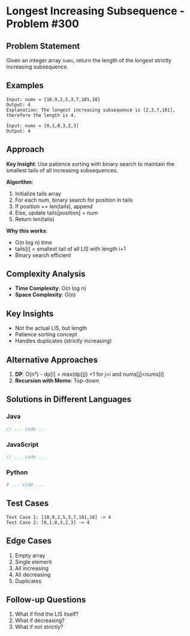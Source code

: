 # Longest Increasing Subsequence - Problem #300

## Problem Statement
Given an integer array `nums`, return the length of the longest strictly increasing subsequence.

## Examples
```
Input: nums = [10,9,2,5,3,7,101,18]
Output: 4
Explanation: The longest increasing subsequence is [2,3,7,101], therefore the length is 4.

Input: nums = [0,1,0,3,2,3]
Output: 4
```

## Approach
**Key Insight**: Use patience sorting with binary search to maintain the smallest tails of all increasing subsequences.

**Algorithm**:
1. Initialize tails array
2. For each num, binary search for position in tails
3. If position == len(tails), append
4. Else, update tails[position] = num
5. Return len(tails)

**Why this works**:
- O(n log n) time
- tails[i] = smallest tail of all LIS with length i+1
- Binary search efficient

## Complexity Analysis
- **Time Complexity**: O(n log n)
- **Space Complexity**: O(n)

## Key Insights
- Not the actual LIS, but length
- Patience sorting concept
- Handles duplicates (strictly increasing)

## Alternative Approaches
1. **DP**: O(n²) - dp[i] = max(dp[j]) +1 for j<i and nums[j]<nums[i]
2. **Recursion with Memo**: Top-down

## Solutions in Different Languages

### Java
```java
// ... code ...
```

### JavaScript
```javascript
// ... code ...
```

### Python
```python
# ... code ...
```

## Test Cases
```
Test Case 1: [10,9,2,5,3,7,101,18] -> 4
Test Case 2: [0,1,0,3,2,3] -> 4
```

## Edge Cases
1. Empty array
2. Single element
3. All increasing
4. All decreasing
5. Duplicates

## Follow-up Questions
1. What if find the LIS itself?
2. What if decreasing?
3. What if not strictly?
